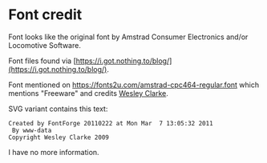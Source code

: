 # Font credit

Font looks like the original font by Amstrad Consumer Electronics and/or Locomotive Software.

Font files found via [https://i.got.nothing.to/blog/](https://i.got.nothing.to/blog/).

Font mentioned on https://fonts2u.com/amstrad-cpc464-regular.font
which mentions "Freeware" and credits
[Wesley Clarke](https://fonts2u.com/font-designers/wesley-clarke.html).

SVG variant contains this text:

    Created by FontForge 20110222 at Mon Mar  7 13:05:32 2011
     By www-data
    Copyright Wesley Clarke 2009

I have no more information.
